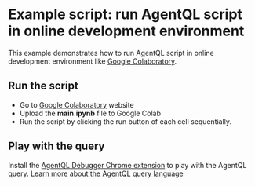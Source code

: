 # Example script: run AgentQL script in online development environment

This example demonstrates how to run AgentQL script in online development environment like [Google Colaboratory](https://colab.research.google.com/).

## Run the script

- Go to [Google Colaboratory](https://colab.research.google.com/) website
- Upload the **main.ipynb** file to Google Colab
- Run the script by clicking the run button of each cell sequentially.

## Play with the query

Install the [AgentQL Debugger Chrome extension](https://docs.agentql.com/installation/chrome-extension-installation) to play with the AgentQL query. [Learn more about the AgentQL query language](https://docs.agentql.com/agentql-query/query-intro)
